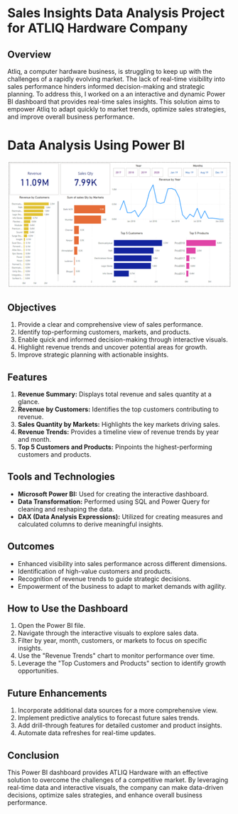 # Sales Insights Data Analysis Project for ATLIQ Hardware Company

## Overview
Atliq, a computer hardware business, is struggling to keep up with the challenges of a rapidly evolving market. The lack of real-time visibility into sales performance hinders informed decision-making and strategic planning. To address this, I worked on a an interactive and dynamic Power BI dashboard that provides real-time sales insights. This solution aims to empower Atliq to adapt quickly to market trends, optimize sales strategies, and improve overall business performance.

Data Analysis Using Power BI
============================
![alt text](dashboard.png)


## Objectives
1. Provide a clear and comprehensive view of sales performance.
2. Identify top-performing customers, markets, and products.
3. Enable quick and informed decision-making through interactive visuals.
4. Highlight revenue trends and uncover potential areas for growth.
5. Improve strategic planning with actionable insights.

## Features
1. **Revenue Summary:** Displays total revenue and sales quantity at a glance.
2. **Revenue by Customers:** Identifies the top customers contributing to revenue.
3. **Sales Quantity by Markets:** Highlights the key markets driving sales.
4. **Revenue Trends:** Provides a timeline view of revenue trends by year and month.
5. **Top 5 Customers and Products:** Pinpoints the highest-performing customers and products.

## Tools and Technologies
- **Microsoft Power BI:** Used for creating the interactive dashboard.
- **Data Transformation:** Performed using SQL and Power Query for cleaning and reshaping the data.
- **DAX (Data Analysis Expressions):** Utilized for creating measures and calculated columns to derive meaningful insights.

## Outcomes
- Enhanced visibility into sales performance across different dimensions.
- Identification of high-value customers and products.
- Recognition of revenue trends to guide strategic decisions.
- Empowerment of the business to adapt to market demands with agility.

## How to Use the Dashboard
1. Open the Power BI file.
2. Navigate through the interactive visuals to explore sales data.
3. Filter by year, month, customers, or markets to focus on specific insights.
4. Use the "Revenue Trends" chart to monitor performance over time.
5. Leverage the "Top Customers and Products" section to identify growth opportunities.

## Future Enhancements
1. Incorporate additional data sources for a more comprehensive view.
2. Implement predictive analytics to forecast future sales trends.
3. Add drill-through features for detailed customer and product insights.
4. Automate data refreshes for real-time updates.

## Conclusion
This Power BI dashboard provides ATLIQ Hardware with an effective solution to overcome the challenges of a competitive market. By leveraging real-time data and interactive visuals, the company can make data-driven decisions, optimize sales strategies, and enhance overall business performance.

